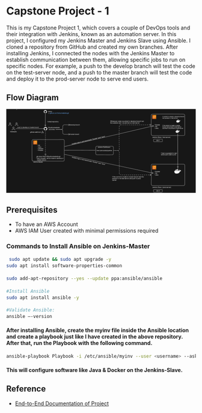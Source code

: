 
# Capstone Project - 1 

This is my Capstone Project 1, which covers a couple of DevOps tools and their integration with Jenkins, known as an automation server. In this project, I configured my Jenkins Master and Jenkins Slave using Ansible. I cloned a repository from GitHub and created my own branches. After installing Jenkins, I connected the nodes with the Jenkins Master to establish communication between them, allowing specific jobs to run on specific nodes. For example, a push to the develop branch will test the code on the test-server node, and a push to the master branch will test the code and deploy it to the prod-server node to serve end users.

## Flow Diagram
![image alt](https://github.com/Shudhoo/capstone-project-1/blob/7e8cad96a75f3f43897ad17e150d7da00f246d0c/t.png)

## Prerequisites

* To have an AWS Account
* AWS IAM User created with minimal permissions required

### Commands to Install Ansible on Jenkins-Master

```bash
 sudo apt update && sudo apt upgrade -y
sudo apt install software-properties-common

sudo add-apt-repository --yes --update ppa:ansible/ansible

#Install Ansible
sudo apt install ansible -y

#Validate Ansible:
ansible –-version
```
#### After installing Ansible, create the myinv file inside the Ansible location and create a playbook just like I have created in the above repository. After that, run the Playbook with the following command.
```bash
ansible-playbook Playbook -i /etc/ansible/myinv --user <username> --ask-pass
```
#### This will configure software like Java & Docker on the Jenkins-Slave.

## Reference

 - [End-to-End Documentation of Project](https://drive.google.com/file/d/1OptGZCrvH9tAtH8h3GzOQ3XfNxWHvXDw/view?usp=sharing)
